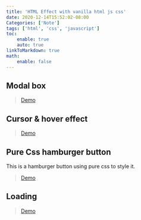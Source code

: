 ```yaml
---
title: 'HTML Effect with vanilla html js css'
date: 2020-12-14T15:52:02-08:00
Categories: ['Note']
tags: ['html', 'css', 'javascript']
toc:
    enable: true
    auto: true
linkToMarkdown: true
math:
    enable: false
---
```


## Modal box

> [Demo](/html/htmlEffect/modal.html)

## Cursor & hover effect

> [Demo](/html/htmlEffect/cursorHover.html)

## Pure Css hamburger button

This is a hamburger button using pure css to style it.

> [Demo](/html/htmlEffect/hamburgerBtnManu.html)

## Loading

> [Demo](/html/htmlEffect/loading.html)
